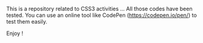 This is a repository related to CSS3 activities ... All those codes have been tested. You can use an online tool like CodePen (https://codepen.io/pen/) to test them easily.

Enjoy !